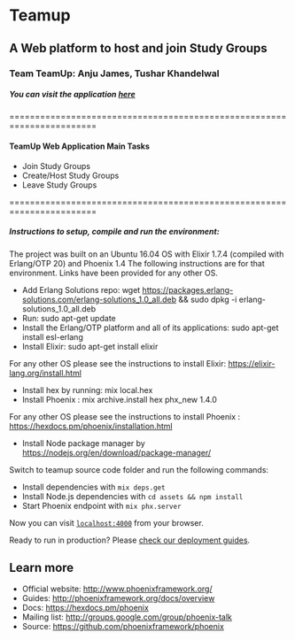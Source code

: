 # Teamup

## A Web platform to host and join Study Groups
### Team TeamUp:  Anju James, Tushar Khandelwal
##### You can visit the application [here](http://teamup.curiousmind.tech)

=======================================================================
 #### TeamUp Web Application Main Tasks 
 
  * Join Study Groups
  * Create/Host Study Groups
  * Leave Study Groups
  
=======================================================================

##### Instructions to setup, compile and run the environment:

The project was built on an Ubuntu 16.04 OS with Elixir 1.7.4 (compiled with Erlang/OTP 20) and Phoenix 1.4
The following instructions are for  that environment. Links have been provided for any other OS.

  * Add Erlang Solutions repo: wget https://packages.erlang-solutions.com/erlang-solutions_1.0_all.deb && sudo dpkg -i erlang-     solutions_1.0_all.deb
  * Run: sudo apt-get update
  * Install the Erlang/OTP platform and all of its applications: sudo apt-get install esl-erlang
  * Install Elixir: sudo apt-get install elixir
 
 For any other OS please see the instructions to install Elixir: https://elixir-lang.org/install.html

  * Install hex by running: mix local.hex
  * Install Phoenix : mix archive.install hex phx_new 1.4.0
  
 For any other OS please see the instructions to install Phoenix : https://hexdocs.pm/phoenix/installation.html
 
  * Install Node package manager by https://nodejs.org/en/download/package-manager/
  
  Switch to teamup source code folder and run the following commands:
  
  * Install dependencies with `mix deps.get`
  * Install Node.js dependencies with `cd assets && npm install`
  * Start Phoenix endpoint with `mix phx.server`

Now you can visit [`localhost:4000`](http://localhost:4000) from your browser.

Ready to run in production? Please [check our deployment guides](http://www.phoenixframework.org/docs/deployment).

## Learn more

  * Official website: http://www.phoenixframework.org/
  * Guides: http://phoenixframework.org/docs/overview
  * Docs: https://hexdocs.pm/phoenix
  * Mailing list: http://groups.google.com/group/phoenix-talk
  * Source: https://github.com/phoenixframework/phoenix
